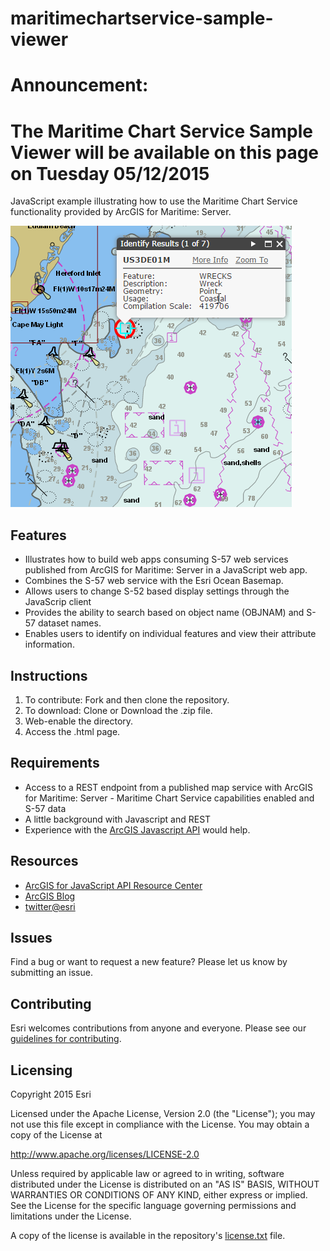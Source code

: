 # maritimechartservice-sample-viewer

# Announcement: 
# The Maritime Chart Service Sample Viewer will be available on this page on Tuesday 05/12/2015


JavaScript example illustrating how to use the Maritime Chart Service functionality provided by ArcGIS for Maritime: Server.

![App](maritimechartservice-sample-viewer.png)

## Features
* Illustrates how to build web apps consuming S-57 web services published from ArcGIS for Maritime: Server in a JavaScript web app.
* Combines the S-57 web service with the Esri Ocean Basemap.
* Allows users to change S-52 based display settings through the JavaScrip client
* Provides the ability to search based on object name (OBJNAM) and S-57 dataset names.
* Enables users to identify on individual features and view their attribute information.

## Instructions

1.	To contribute: Fork and then clone the repository.  
2.	To download: Clone or Download the .zip file.
3. Web-enable the directory.
4. Access the .html page.

## Requirements

* Access to a REST endpoint from a published map service with ArcGIS for Maritime: Server - Maritime Chart Service capabilities enabled and S-57 data 
* A little background with Javascript and REST
* Experience with the [ArcGIS Javascript API](http://www.esri.com/) would help.

## Resources

* [ArcGIS for JavaScript API Resource Center](http://help.arcgis.com/en/webapi/javascript/arcgis/index.html)
* [ArcGIS Blog](http://blogs.esri.com/esri/arcgis/)
* [twitter@esri](http://twitter.com/esri)

## Issues

Find a bug or want to request a new feature?  Please let us know by submitting an issue.

## Contributing

Esri welcomes contributions from anyone and everyone. Please see our [guidelines for contributing](https://github.com/esri/contributing).

## Licensing
Copyright 2015 Esri

Licensed under the Apache License, Version 2.0 (the "License");
you may not use this file except in compliance with the License.
You may obtain a copy of the License at

   http://www.apache.org/licenses/LICENSE-2.0

Unless required by applicable law or agreed to in writing, software
distributed under the License is distributed on an "AS IS" BASIS,
WITHOUT WARRANTIES OR CONDITIONS OF ANY KIND, either express or implied.
See the License for the specific language governing permissions and
limitations under the License.

A copy of the license is available in the repository's [license.txt](license.txt) file.

